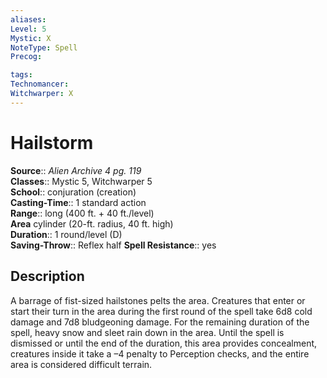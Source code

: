 ```yaml
---
aliases: 
Level: 5
Mystic: X
NoteType: Spell
Precog: 

tags: 
Technomancer: 
Witchwarper: X
---
```


# Hailstorm

**Source**:: _Alien Archive 4 pg. 119_  
**Classes**:: Mystic 5, Witchwarper 5  
**School**:: conjuration (creation)  
**Casting-Time**:: 1 standard action  
**Range**:: long (400 ft. + 40 ft./level)  
**Area** cylinder (20-ft. radius, 40 ft. high)  
**Duration**:: 1 round/level (D)  
**Saving-Throw**:: Reflex half
**Spell Resistance**:: yes

## Description

A barrage of fist-sized hailstones pelts the area. Creatures that enter or start their turn in the area during the first round of the spell take 6d8 cold damage and 7d8 bludgeoning damage. For the remaining duration of the spell, heavy snow and sleet rain down in the area. Until the spell is dismissed or until the end of the duration, this area provides concealment, creatures inside it take a –4 penalty to Perception checks, and the entire area is considered difficult terrain.
